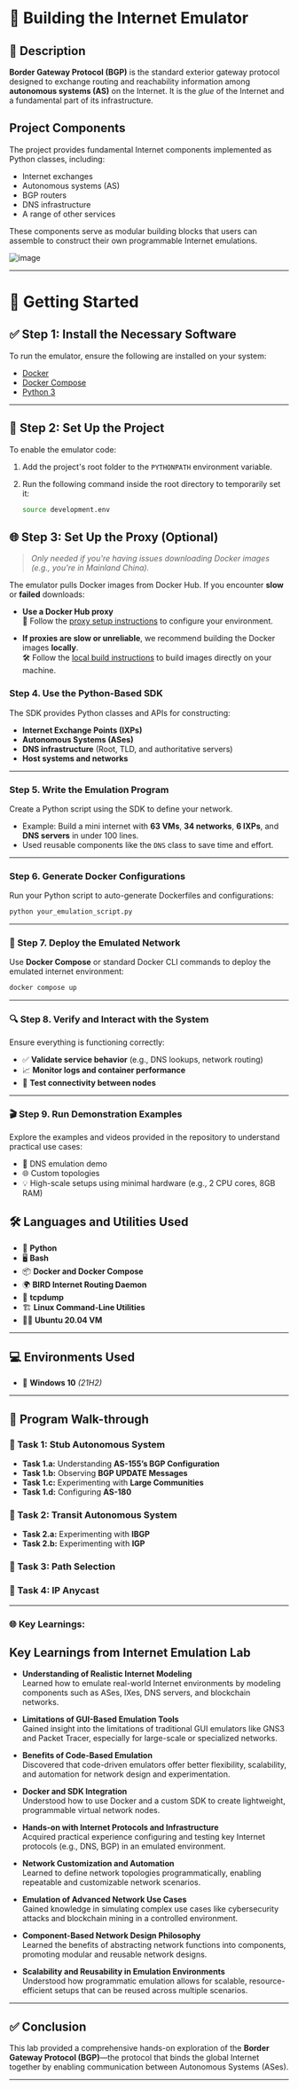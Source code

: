 # 🚀 Building the Internet Emulator

## 📌 Description
**Border Gateway Protocol (BGP)** is the standard exterior gateway protocol designed to exchange routing and reachability information among **autonomous systems (AS)** on the Internet. It is the *glue* of the Internet and a fundamental part of its infrastructure.
## Project Components

The project provides fundamental Internet components implemented as Python classes, including:

- Internet exchanges  
- Autonomous systems (AS)  
- BGP routers  
- DNS infrastructure  
- A range of other services  

These components serve as modular building blocks that users can assemble to construct their own programmable Internet emulations.

![image](https://github.com/user-attachments/assets/a7d2334e-edd0-417e-a6dc-7d6487c7a0b2)


---

# 🚀 Getting Started

## ✅ Step 1: Install the Necessary Software

To run the emulator, ensure the following are installed on your system:

- [Docker](https://docs.docker.com/get-docker/)
- [Docker Compose](https://docs.docker.com/compose/install/)
- [Python 3](https://www.python.org/downloads/)

---

## 📂 Step 2: Set Up the Project

To enable the emulator code:

1. Add the project's root folder to the `PYTHONPATH` environment variable.
2. Run the following command inside the root directory to temporarily set it:

   ```bash
   source development.env

## 🌐 Step 3: Set Up the Proxy (Optional)

> _Only needed if you're having issues downloading Docker images (e.g., you're in Mainland China)._

The emulator pulls Docker images from Docker Hub. If you encounter **slow** or **failed** downloads:

- **Use a Docker Hub proxy**  
  📘 Follow the [proxy setup instructions](#) to configure your environment.

- **If proxies are slow or unreliable**, we recommend building the Docker images **locally**.  
  🛠️ Follow the [local build instructions](#) to build images directly on your machine.

### Step 4. Use the Python-Based SDK

The SDK provides Python classes and APIs for constructing:

- **Internet Exchange Points (IXPs)**
- **Autonomous Systems (ASes)**
- **DNS infrastructure** (Root, TLD, and authoritative servers)
- **Host systems and networks**

---

### Step 5. Write the Emulation Program

Create a Python script using the SDK to define your network.

- Example: Build a mini internet with **63 VMs**, **34 networks**, **6 IXPs**, and **DNS servers** in under 100 lines.
- Used reusable components like the `DNS` class to save time and effort.

---

### Step 6. Generate Docker Configurations

Run your Python script to auto-generate Dockerfiles and configurations:

```bash
python your_emulation_script.py
```
---

### 🚀 Step 7. Deploy the Emulated Network

Use **Docker Compose** or standard Docker CLI commands to deploy the emulated internet environment:

```bash
docker compose up
```
---

### 🔍 Step 8. Verify and Interact with the System

Ensure everything is functioning correctly:

- ✅ **Validate service behavior** (e.g., DNS lookups, network routing)
- 📈 **Monitor logs and container performance**
- 🔗 **Test connectivity between nodes**

---

### 🎬 Step 9. Run Demonstration Examples

Explore the examples and videos provided in the repository to understand practical use cases:

- 🧪 DNS emulation demo
- 🌐 Custom topologies
- 💡 High-scale setups using minimal hardware (e.g., 2 CPU cores, 8GB RAM)




## 🛠️ Languages and Utilities Used
- 🐍 **Python**
- 🖥️ **Bash**
- 📦 **Docker and Docker Compose**
- 🌍 **BIRD Internet Routing Daemon**
- 📡 **tcpdump**
- 🏗️ **Linux Command-Line Utilities**
- 🏴‍☠️ **Ubuntu 20.04 VM**

---

## 💻 Environments Used
- 🏢 **Windows 10** *(21H2)*

---

## 📜 Program Walk-through

### 🔹 Task 1: Stub Autonomous System
- **Task 1.a:** Understanding **AS-155’s BGP Configuration**
- **Task 1.b:** Observing **BGP UPDATE Messages**
- **Task 1.c:** Experimenting with **Large Communities**
- **Task 1.d:** Configuring **AS-180**

### 🔹 Task 2: Transit Autonomous System
- **Task 2.a:** Experimenting with **IBGP**
- **Task 2.b:** Experimenting with **IGP**

### 🔹 Task 3: Path Selection

### 🔹 Task 4: IP Anycast




---

### 🌐 Key Learnings:

## Key Learnings from Internet Emulation Lab

- **Understanding of Realistic Internet Modeling**  
  Learned how to emulate real-world Internet environments by modeling components such as ASes, IXes, DNS servers, and blockchain networks.

- **Limitations of GUI-Based Emulation Tools**  
  Gained insight into the limitations of traditional GUI emulators like GNS3 and Packet Tracer, especially for large-scale or specialized networks.

- **Benefits of Code-Based Emulation**  
  Discovered that code-driven emulators offer better flexibility, scalability, and automation for network design and experimentation.

- **Docker and SDK Integration**  
  Understood how to use Docker and a custom SDK to create lightweight, programmable virtual network nodes.

- **Hands-on with Internet Protocols and Infrastructure**  
  Acquired practical experience configuring and testing key Internet protocols (e.g., DNS, BGP) in an emulated environment.

- **Network Customization and Automation**  
  Learned to define network topologies programmatically, enabling repeatable and customizable network scenarios.

- **Emulation of Advanced Network Use Cases**  
  Gained knowledge in simulating complex use cases like cybersecurity attacks and blockchain mining in a controlled environment.

- **Component-Based Network Design Philosophy**  
  Learned the benefits of abstracting network functions into components, promoting modular and reusable network designs.

- **Scalability and Reusability in Emulation Environments**  
  Understood how programmatic emulation allows for scalable, resource-efficient setups that can be reused across multiple scenarios.


---


## ✅ Conclusion

This lab provided a comprehensive hands-on exploration of the **Border Gateway Protocol (BGP)**—the protocol that binds the global Internet together by enabling communication between Autonomous Systems (ASes).

---





